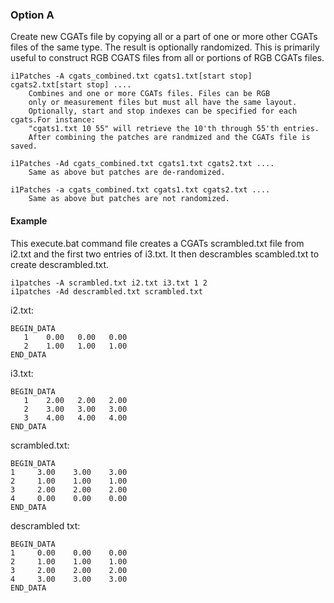 ### Option A

Create new CGATs file by copying all or a part of one or more other CGATs files of the same type.
The result is optionally randomized. This is primarily useful to construct RGB CGATS files from
all or portions of RGB CGATs files.

    i1Patches -A cgats_combined.txt cgats1.txt[start stop] cgats2.txt[start stop] ....
        Combines and one or more CGATs files. Files can be RGB
        only or measurement files but must all have the same layout.
        Optionally, start and stop indexes can be specified for each cgats.For instance:
        "cgats1.txt 10 55" will retrieve the 10'th through 55'th entries.
        After combining the patches are randmized and the CGATs file is saved.

    i1Patches -Ad cgats_combined.txt cgats1.txt cgats2.txt ....
        Same as above but patches are de-randomized.

    i1Patches -a cgats_combined.txt cgats1.txt cgats2.txt ....
        Same as above but patches are not randomized.


#### Example
This execute.bat command file creates a CGATs scrambled.txt file from i2.txt
and the first two entries of i3.txt. It then descrambles scambled.txt to
create descrambled.txt.


    i1patches -A scrambled.txt i2.txt i3.txt 1 2
    i1patches -Ad descrambled.txt scrambled.txt

i2.txt:

    BEGIN_DATA
       1    0.00   0.00   0.00
       2    1.00   1.00   1.00
    END_DATA

i3.txt:

    BEGIN_DATA
       1    2.00   2.00   2.00
       2    3.00   3.00   3.00
       3    4.00   4.00   4.00
    END_DATA

scrambled.txt:

    BEGIN_DATA
    1	  3.00	  3.00	  3.00
    2	  1.00	  1.00	  1.00
    3	  2.00	  2.00	  2.00
    4	  0.00	  0.00	  0.00
    END_DATA

descrambled txt:

    BEGIN_DATA
    1	  0.00	  0.00	  0.00
    2	  1.00	  1.00	  1.00
    3	  2.00	  2.00	  2.00
    4	  3.00	  3.00	  3.00
    END_DATA
